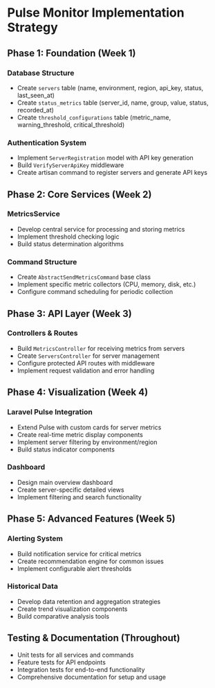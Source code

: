 # Pulse Monitor Implementation Strategy

## Phase 1: Foundation (Week 1)

### Database Structure
- Create `servers` table (name, environment, region, api_key, status, last_seen_at)
- Create `status_metrics` table (server_id, name, group, value, status, recorded_at)
- Create `threshold_configurations` table (metric_name, warning_threshold, critical_threshold)

### Authentication System
- Implement `ServerRegistration` model with API key generation
- Build `VerifyServerApiKey` middleware
- Create artisan command to register servers and generate API keys

## Phase 2: Core Services (Week 2)

### MetricsService
- Develop central service for processing and storing metrics
- Implement threshold checking logic
- Build status determination algorithms

### Command Structure
- Create `AbstractSendMetricsCommand` base class
- Implement specific metric collectors (CPU, memory, disk, etc.)
- Configure command scheduling for periodic collection

## Phase 3: API Layer (Week 3)

### Controllers & Routes
- Build `MetricsController` for receiving metrics from servers
- Create `ServersController` for server management
- Configure protected API routes with middleware
- Implement request validation and error handling

## Phase 4: Visualization (Week 4)

### Laravel Pulse Integration
- Extend Pulse with custom cards for server metrics
- Create real-time metric display components
- Implement server filtering by environment/region
- Build status indicator components

### Dashboard
- Design main overview dashboard
- Create server-specific detailed views
- Implement filtering and search functionality

## Phase 5: Advanced Features (Week 5)

### Alerting System
- Build notification service for critical metrics
- Create recommendation engine for common issues
- Implement configurable alert thresholds

### Historical Data
- Develop data retention and aggregation strategies
- Create trend visualization components
- Build comparative analysis tools

## Testing & Documentation (Throughout)

- Unit tests for all services and commands
- Feature tests for API endpoints
- Integration tests for end-to-end functionality
- Comprehensive documentation for setup and usage